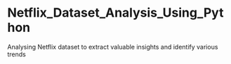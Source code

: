 # Netflix_Dataset_Analysis_Using_Python
Analysing Netflix dataset to extract valuable insights and identify various trends
